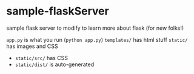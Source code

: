 # sample-flaskServer
sample flask server to modify to learn more about flask (for new folks!)

`app.py` is what you run (`python app.py`)
`templates/` has html stuff
`static/` has images and CSS
- `static/src/` has CSS
- `static/dist/` is auto-generated

